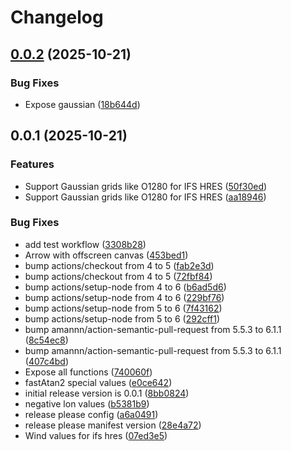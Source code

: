 # Changelog

## [0.0.2](https://github.com/open-meteo/mapbox-layer/compare/v0.0.1...v0.0.2) (2025-10-21)


### Bug Fixes

* Expose gaussian ([18b644d](https://github.com/open-meteo/mapbox-layer/commit/18b644d8e318a868fc4bfdeb613528c47d548dfb))

## 0.0.1 (2025-10-21)


### Features

* Support Gaussian grids like O1280 for IFS HRES ([50f30ed](https://github.com/open-meteo/mapbox-layer/commit/50f30edf89a9f06808a13c4240112bf8755a862c))
* Support Gaussian grids like O1280 for IFS HRES ([aa18946](https://github.com/open-meteo/mapbox-layer/commit/aa1894617c101649b5ddedf4c63b0e47048f435d))


### Bug Fixes

* add test workflow ([3308b28](https://github.com/open-meteo/mapbox-layer/commit/3308b2876af2edabcc464bc199c0b7018c6031f7))
* Arrow with offscreen canvas ([453bed1](https://github.com/open-meteo/mapbox-layer/commit/453bed1644859a05d361202e2d7c5f73a172ac97))
* bump actions/checkout from 4 to 5 ([fab2e3d](https://github.com/open-meteo/mapbox-layer/commit/fab2e3d825e6359aab1049ac91688a0600eb92f6))
* bump actions/checkout from 4 to 5 ([72fbf84](https://github.com/open-meteo/mapbox-layer/commit/72fbf8428ba2527757c435bee53267f822dd0ee3))
* bump actions/setup-node from 4 to 6 ([b6ad5d6](https://github.com/open-meteo/mapbox-layer/commit/b6ad5d6f12e1396206999a2237167b62e47968d9))
* bump actions/setup-node from 4 to 6 ([229bf76](https://github.com/open-meteo/mapbox-layer/commit/229bf76759301c655d1a0f5a37cfa61eea7b9033))
* bump actions/setup-node from 5 to 6 ([7f43162](https://github.com/open-meteo/mapbox-layer/commit/7f43162c407e8455a6d909eec9040bc146853c2c))
* bump actions/setup-node from 5 to 6 ([292cff1](https://github.com/open-meteo/mapbox-layer/commit/292cff163ae3586c15fcd8adb69fc79a23c758c3))
* bump amannn/action-semantic-pull-request from 5.5.3 to 6.1.1 ([8c54ec8](https://github.com/open-meteo/mapbox-layer/commit/8c54ec8d6bf1c4e1f25cf67562f908d690946a71))
* bump amannn/action-semantic-pull-request from 5.5.3 to 6.1.1 ([407c4bd](https://github.com/open-meteo/mapbox-layer/commit/407c4bd582e97cd1db47bc02549538d2c0d5884e))
* Expose all functions ([740060f](https://github.com/open-meteo/mapbox-layer/commit/740060f5319e63cc9729d6d4b37bec563c1565c3))
* fastAtan2 special values ([e0ce642](https://github.com/open-meteo/mapbox-layer/commit/e0ce64221ff6e110ccdccc0c106155807f2051f4))
* initial release version is 0.0.1 ([8bb0824](https://github.com/open-meteo/mapbox-layer/commit/8bb08244f35053b9839269d439e71f16461aa57c))
* negative lon values ([b5381b9](https://github.com/open-meteo/mapbox-layer/commit/b5381b9f2d6580b575ead90d5f2214ca0897d5a4))
* release please config ([a6a0491](https://github.com/open-meteo/mapbox-layer/commit/a6a04913831d20267931456b5bc9e7b491bc0f34))
* release please manifest version ([28e4a72](https://github.com/open-meteo/mapbox-layer/commit/28e4a725b3461a79d4839234b5ae5eeac8291dd3))
* Wind values for ifs hres ([07ed3e5](https://github.com/open-meteo/mapbox-layer/commit/07ed3e5fd9ca8d5d58166619c461c3294e5861e8))
